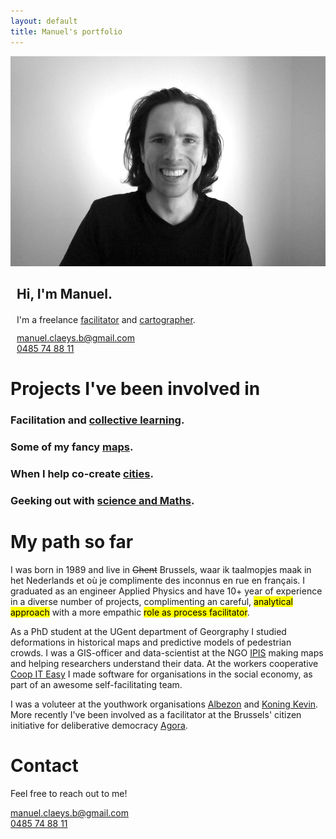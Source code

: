 ```yaml
---
layout: default
title: Manuel's portfolio
---
```

<div class="image-box">
    <img src="img/manuel.jpg">
    <div style="margin:auto 10px">
        <h2>Hi, I'm Manuel.</h2>
        <div style="margin-top: 20px;">
            I'm a freelance <a href="/facili" class="internal">facilitator</a> and <a href="/carto" class="internal">cartographer</a>.
        </div>
        <div style="margin-top: 12px;">
            <a href="mailto:manuel.claeys.b@gmail.com" class="email">manuel.claeys.b@gmail.com</a><br>
            <a href="tel:+32485748811" class="phone">0485 74 88 11</a>
        </div>
    </div>
</div>

<h1 class="with-margin-top">Projects I've been involved in</h1>

<div class="focus" markdown="1">

### Facilitation and <a href="/collective" class="internal">collective learning</a>.

### Some of my fancy <a href="/maps" class="internal">maps</a>.

### When I help co-create <a href="/urban" class="internal">cities</a>.

### Geeking out with <a href="/science" class="internal">science and Maths</a>.

</div>

<h1 class="with-margin-top">My path so far</h1>

I was born in 1989 and live in ~~Ghent~~ Brussels, waar ik taalmopjes maak in het Nederlands et où je complimente des inconnus en rue en français. I graduated as an engineer Applied Physics and have 10+ year of experience in a diverse number of projects, complimenting an careful, <mark>analytical approach</mark> with a more empathic <mark>role as process facilitator</mark>. 

As a PhD student at the UGent department of Georgraphy I studied deformations in historical maps and predictive models of pedestrian crowds. I was a GIS-officer and data-scientist at the NGO [IPIS](https://ipisresearch.be) making maps and helping researchers understand their data. At the workers cooperative [Coop IT Easy](https://coopiteasy.be) I made software for organisations in the social economy, as part of an awesome self-facilitating team. 

I was a voluteer at the youthwork organisations [Albezon](https://www.albezon.be/) and [Koning Kevin](https://koningkevin.be/). More recently I've been involved as a facilitator at the Brussels' citizen initiative for deliberative democracy [Agora](https://agora.brussels).

<h1 class="with-margin-top">Contact</h1>

Feel free to reach out to me!

<div style="margin-top: 12px;">
    <a href="mailto:manuel.claeys.b@gmail.com" class="email">manuel.claeys.b@gmail.com</a><br>
    <a href="tel:+32485748811" class="phone">0485 74 88 11</a>
</div>